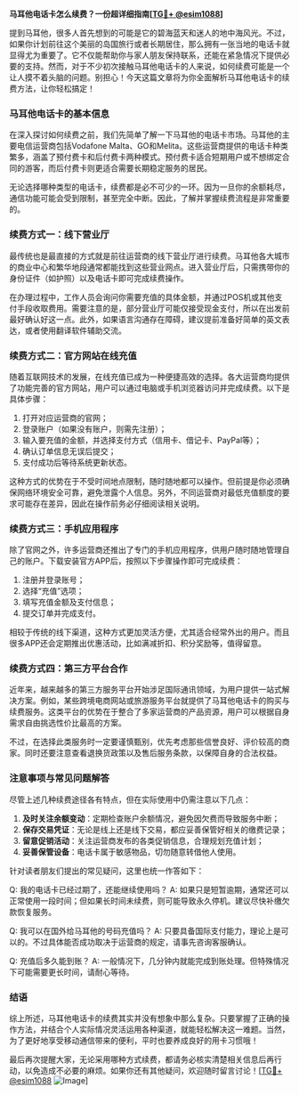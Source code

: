 **马耳他电话卡怎么续费？一份超详细指南[[TG💪+ @esim1088](https://t.me/s/esim1088)]**

提到马耳他，很多人首先想到的可能是它的碧海蓝天和迷人的地中海风光。不过，如果你计划前往这个美丽的岛国旅行或者长期居住，那么拥有一张当地的电话卡就显得尤为重要了。它不仅能帮助你与家人朋友保持联系，还能在紧急情况下提供必要的支持。然而，对于不少初次接触马耳他电话卡的人来说，如何续费可能是一个让人摸不着头脑的问题。别担心！今天这篇文章将为你全面解析马耳他电话卡的续费方法，让你轻松搞定！

### 马耳他电话卡的基本信息

在深入探讨如何续费之前，我们先简单了解一下马耳他的电话卡市场。马耳他的主要电信运营商包括Vodafone Malta、GO和Melita。这些运营商提供的电话卡种类繁多，涵盖了预付费卡和后付费卡两种模式。预付费卡适合短期用户或不想绑定合同的游客，而后付费卡则更适合需要长期稳定服务的居民。

无论选择哪种类型的电话卡，续费都是必不可少的一环。因为一旦你的余额耗尽，通信功能可能会受到限制，甚至完全中断。因此，了解并掌握续费流程是非常重要的。

### 续费方式一：线下营业厅

最传统也是最直接的方式就是前往运营商的线下营业厅进行续费。马耳他各大城市的商业中心和繁华地段通常都能找到这些营业网点。进入营业厅后，只需携带你的身份证件（如护照）以及电话卡即可完成续费操作。

在办理过程中，工作人员会询问你需要充值的具体金额，并通过POS机或其他支付手段收取费用。需要注意的是，部分营业厅可能仅接受现金支付，所以在出发前最好确认好这一点。此外，如果语言沟通存在障碍，建议提前准备好简单的英文表达，或者使用翻译软件辅助交流。

### 续费方式二：官方网站在线充值

随着互联网技术的发展，在线充值已成为一种便捷高效的选择。各大运营商均提供了功能完善的官方网站，用户可以通过电脑或手机浏览器访问并完成续费。以下是具体步骤：

1. 打开对应运营商的官网；
2. 登录账户（如果没有账户，则需先注册）；
3. 输入要充值的金额，并选择支付方式（信用卡、借记卡、PayPal等）；
4. 确认订单信息无误后提交；
5. 支付成功后等待系统更新状态。

这种方式的优势在于不受时间地点限制，随时随地都可以操作。但前提是你必须确保网络环境安全可靠，避免泄露个人信息。另外，不同运营商对最低充值额度的要求可能存在差异，因此在操作前务必仔细阅读相关说明。

### 续费方式三：手机应用程序

除了官网之外，许多运营商还推出了专门的手机应用程序，供用户随时随地管理自己的账户。下载安装官方APP后，按照以下步骤操作即可完成续费：

1. 注册并登录账号；
2. 选择“充值”选项；
3. 填写充值金额及支付信息；
4. 提交订单并完成支付。

相较于传统的线下渠道，这种方式更加灵活方便，尤其适合经常外出的用户。而且很多APP还会定期推出优惠活动，比如满减折扣、积分奖励等，值得留意。

### 续费方式四：第三方平台合作

近年来，越来越多的第三方服务平台开始涉足国际通讯领域，为用户提供一站式解决方案。例如，某些跨境电商网站或旅游服务平台就提供了马耳他电话卡的购买与续费服务。这类平台的优势在于整合了多家运营商的产品资源，用户可以根据自身需求自由挑选性价比最高的方案。

不过，在选择此类服务时一定要谨慎甄别，优先考虑那些信誉良好、评价较高的商家。同时还要注意查看退换货政策以及售后服务条款，以保障自身的合法权益。

### 注意事项与常见问题解答

尽管上述几种续费途径各有特点，但在实际使用中仍需注意以下几点：

1. **及时关注余额变动**：定期检查账户余额情况，避免因欠费而导致服务中断；
2. **保存交易凭证**：无论是线上还是线下交易，都应妥善保管好相关的缴费记录；
3. **留意促销活动**：关注运营商发布的各类促销信息，合理规划充值计划；
4. **妥善保管设备**：电话卡属于敏感物品，切勿随意转借他人使用。

针对读者朋友们提出的常见疑问，这里也统一作答如下：

Q: 我的电话卡已经过期了，还能继续使用吗？
A: 如果只是短暂逾期，通常还可以正常使用一段时间；但如果长时间未续费，则可能导致永久停机。建议尽快补缴欠款恢复服务。

Q: 我可以在国外给马耳他的号码充值吗？
A: 只要具备国际支付能力，理论上是可以的。不过具体能否成功取决于运营商的规定，请事先咨询客服确认。

Q: 充值后多久能到账？
A: 一般情况下，几分钟内就能完成到账处理。但特殊情况下可能需要更长时间，请耐心等待。

### 结语

综上所述，马耳他电话卡的续费其实并没有想象中那么复杂。只要掌握了正确的操作方法，并结合个人实际情况灵活运用各种渠道，就能轻松解决这一难题。当然，为了更好地享受移动通信带来的便利，平时也要养成良好的用卡习惯哦！

最后再次提醒大家，无论采用哪种方式续费，都请务必核实清楚相关信息后再行动，以免造成不必要的麻烦。如果你还有其他疑问，欢迎随时留言讨论！[[TG💪+ @esim1088](https://t.me/s/esim1088) ![Image](https://i.postimg.cc/4NQfJmqS/Snipaste-2025-05-13-00-14-12.png)]